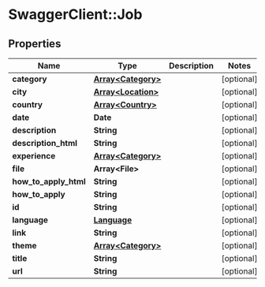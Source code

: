 # SwaggerClient::Job

## Properties
Name | Type | Description | Notes
------------ | ------------- | ------------- | -------------
**category** | [**Array&lt;Category&gt;**](Category.md) |  | [optional] 
**city** | [**Array&lt;Location&gt;**](Location.md) |  | [optional] 
**country** | [**Array&lt;Country&gt;**](Country.md) |  | [optional] 
**date** | **Date** |  | [optional] 
**description** | **String** |  | [optional] 
**description_html** | **String** |  | [optional] 
**experience** | [**Array&lt;Category&gt;**](Category.md) |  | [optional] 
**file** | **Array&lt;File&gt;** |  | [optional] 
**how_to_apply_html** | **String** |  | [optional] 
**how_to_apply** | **String** |  | [optional] 
**id** | **String** |  | [optional] 
**language** | [**Language**](Language.md) |  | [optional] 
**link** | **String** |  | [optional] 
**theme** | [**Array&lt;Category&gt;**](Category.md) |  | [optional] 
**title** | **String** |  | [optional] 
**url** | **String** |  | [optional] 


